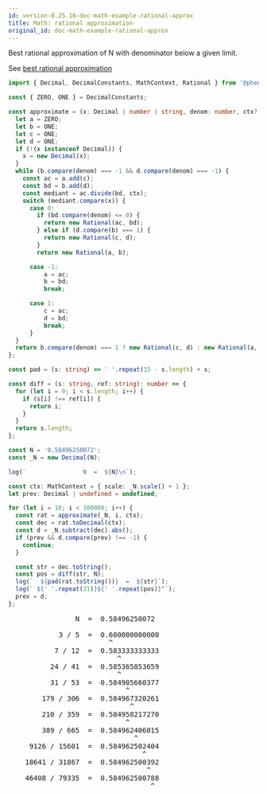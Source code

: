 ```yaml
---
id: version-0.25.16-doc-math-example-rational-approx
title: Math: rational approximation
original_id: doc-math-example-rational-approx
---
```


Best rational approximation of N with denominator below a given limit.

See [best rational approximation](https://www.johndcook.com/blog/2010/10/20/best-rational-approximation/)


```typescript
import { Decimal, DecimalConstants, MathContext, Rational } from '@phensley/cldr';

const { ZERO, ONE } = DecimalConstants;

const approximate = (x: Decimal | number | string, denom: number, ctx?: MathContext): Rational => {
  let a = ZERO;
  let b = ONE;
  let c = ONE;
  let d = ONE;
  if (!(x instanceof Decimal)) {
    x = new Decimal(x);
  }
  while (b.compare(denom) === -1 && d.compare(denom) === -1) {
    const ac = a.add(c);
    const bd = b.add(d);
    const mediant = ac.divide(bd, ctx);
    switch (mediant.compare(x)) {
      case 0:
        if (bd.compare(denom) <= 0) {
          return new Rational(ac, bd);
        } else if (d.compare(b) === 1) {
          return new Rational(c, d);
        }
        return new Rational(a, b);

      case -1:
          a = ac;
          b = bd;
          break;

      case 1:
          c = ac;
          d = bd;
          break;
      }
  }
  return b.compare(denom) === 1 ? new Rational(c, d) : new Rational(a, b);
};

const pad = (s: string) => ' '.repeat(15 - s.length) + s;

const diff = (s: string, ref: string): number => {
  for (let i = 0; i < s.length; i++) {
    if (s[i] !== ref[i]) {
      return i;
    }
  }
  return s.length;
};

const N = '0.58496250072';
const _N = new Decimal(N);

log(`                N  =  ${N}\n`);

const ctx: MathContext = { scale: _N.scale() + 1 };
let prev: Decimal | undefined = undefined;

for (let i = 10; i < 100000; i++) {
  const rat = approximate(_N, i, ctx);
  const dec = rat.toDecimal(ctx);
  const d = _N.subtract(dec).abs();
  if (prev && d.compare(prev) !== -1) {
    continue;
  }

  const str = dec.toString();
  const pos = diff(str, N);
  log(`  ${pad(rat.toString())}  =  ${str}`);
  log(` ${' '.repeat(21)}${' '.repeat(pos)}^`);
  prev = d;
};
```
<pre class="output">
                N  =  0.58496250072

            3 / 5  =  0.600000000000
                        ^
           7 / 12  =  0.583333333333
                          ^
          24 / 41  =  0.585365853659
                          ^
          31 / 53  =  0.584905660377
                            ^
        179 / 306  =  0.584967320261
                             ^
        210 / 359  =  0.584958217270
                            ^
        389 / 665  =  0.584962406015
                              ^
     9126 / 15601  =  0.584962502404
                                ^
    18641 / 31867  =  0.584962500392
                                 ^
    46408 / 79335  =  0.584962500788
                                  ^
</pre>
